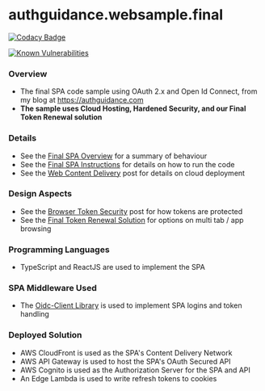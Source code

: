 # authguidance.websample.final

[![Codacy Badge](https://app.codacy.com/project/badge/Grade/f2c5ede8739440599096fc25010ab6f6)](https://www.codacy.com/gh/gary-archer/authguidance.websample.final/dashboard?utm_source=github.com&amp;utm_medium=referral&amp;utm_content=gary-archer/authguidance.websample.final&amp;utm_campaign=Badge_Grade)

[![Known Vulnerabilities](https://snyk.io/test/github/gary-archer/authguidance.websample.final/badge.svg?targetFile=spa/package.json)](https://snyk.io/test/github/gary-archer/authguidance.websample.final?targetFile=spa/package.json)

### Overview

* The final SPA code sample using OAuth 2.x and Open Id Connect, from my blog at https://authguidance.com
* **The sample uses Cloud Hosting, Hardened Security, and our Final Token Renewal solution**

### Details

* See the [Final SPA Overview](https://authguidance.com/2019/04/07/local-ui-setup) for a summary of behaviour
* See the [Final SPA Instructions](https://authguidance.com/2019/04/08/how-to-run-the-react-js-spa) for details on how to run the code
* See the [Web Content Delivery](https://authguidance.com/2018/12/02/spa-content-deployment) post for details on cloud deployment

### Design Aspects
* See the [Browser Token Security](https://authguidance.com/2019/09/08/ui-token-management) post for how tokens are protected
* See the [Final Token Renewal Solution](https://authguidance.com/2020/07/21/spa-reverse-proxy-based-token-renewal) for options on multi tab / app browsing

### Programming Languages

* TypeScript and ReactJS are used to implement the SPA

### SPA Middleware Used

* The [Oidc-Client Library](https://github.com/IdentityModel/oidc-client-js) is used to implement SPA logins and token handling

### Deployed Solution

* AWS CloudFront is used as the SPA's Content Delivery Network
* AWS API Gateway is used to host the SPA's OAuth Secured API
* AWS Cognito is used as the Authorization Server for the SPA and API
* An Edge Lambda is used to write refresh tokens to cookies